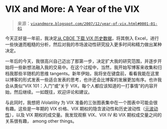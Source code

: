 <!--yml

分类：未分类

日期：2024-05-18 18:51:50

-->

# VIX and More: A Year of the VIX

> 来源：[`vixandmore.blogspot.com/2007/12/year-of-vix.html#0001-01-01`](http://vixandmore.blogspot.com/2007/12/year-of-vix.html#0001-01-01)

今天正好是一年前，我决定[从 CBOE 下载 VIX 历史数据](http://www.cboe.com/micro/vix/historical.aspx)，将其倒入 Excel，进行一些快速而粗糙的分析，然后对我的市场波动性研究投入更多时间和精力做出某种决定。

一年后的今天，我很高兴自己迈出了那第一步，决定扩大我的研究范围，并逐步开始将一些新想法融入我的交易中。在这个过程中，当然，我开始写博客来收集和归档我那些半随机的思维 tangents。新年伊始，我将坐在键盘前，看看我能在这里以博客的形式发表一些适合发表的思考，也许还会比博客的发展更加有序。也许我会从类似“VIX 101：入门”或“关于 VIX，每个人都应该知道的一打事情”的内容开始，然后继续。一如既往，欢迎评论和建议。

与此同时，我想把 iVolatility 为 VIX 准备的三张图表集中在一个图表中可能会很有趣。这些是一年期的 VIX 价格、VIX 期权的隐含波动性和历史波动性（[元波动性](http://vixandmore.blogspot.com/search/label/meta%20volatility)），以及 VIX 期权的成交量。我发现观察 VIX、VIX IV 和 VIX 期权成交量之间的关系很有趣， among other things。
